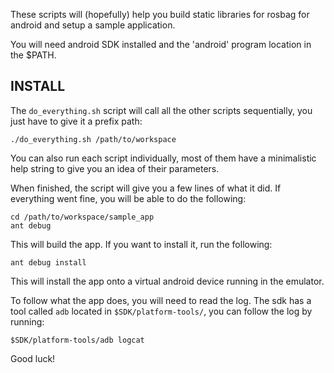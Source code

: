 These scripts will (hopefully) help you build static libraries
for rosbag for android and setup a sample application.

You will need android SDK installed and the 'android' program
location in the $PATH.

INSTALL
-------

The `do_everything.sh` script will call all the other scripts
sequentially, you just have to give it a prefix path:

    ./do_everything.sh /path/to/workspace

You can also run each script individually, most of them have
a minimalistic help string to give you an idea of their parameters.

When finished, the script will give you a few lines of what it did.
If everything went fine, you will be able to do the following:

    cd /path/to/workspace/sample_app
    ant debug

This will build the app. If you want to install it, run the following:

    ant debug install

This will install the app onto a virtual android device running in the
emulator.

To follow what the app does, you will need to read the log. The sdk has
a tool called `adb` located in `$SDK/platform-tools/`, you can follow the
log by running:

    $SDK/platform-tools/adb logcat

Good luck!
